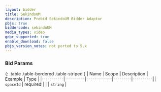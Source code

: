 ```yaml
---
layout: bidder
title: SekindoUM
description: Prebid SekindoUM Bidder Adaptor
pbjs: true
biddercode: sekindoUM
media_types: video
gdpr_supported: true
enable_download: false
pbjs_version_notes: not ported to 5.x
---
```


### Bid Params

{: .table .table-bordered .table-striped }
| Name      | Scope    | Description | Example | Type     |
|-----------|----------|-------------|---------|----------|
| `spaceId` | required |             |         | `string` |
